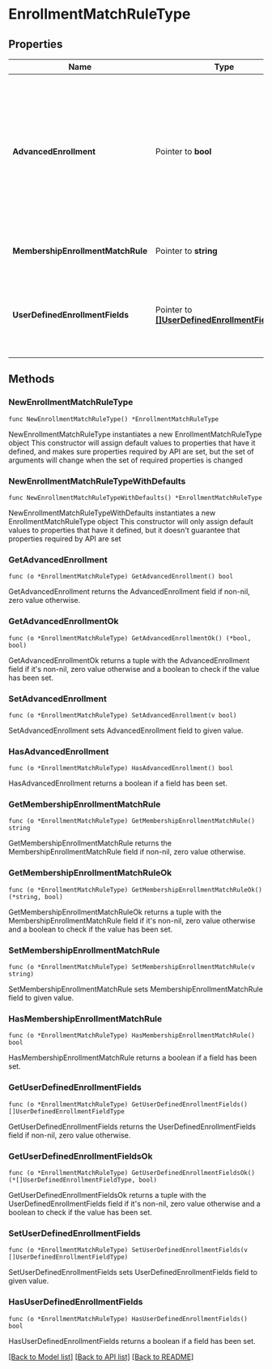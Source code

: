 # EnrollmentMatchRuleType

## Properties

Name | Type | Description | Notes
------------ | ------------- | ------------- | -------------
**AdvancedEnrollment** | Pointer to **bool** | Indicates if the Advanced Enrollment is enabled for Membership Type. Advanced Enrollment is required tp apply Membership Enrollment Match Rule and User Defined Enrollment Fields/Attributes. | [optional] 
**MembershipEnrollmentMatchRule** | Pointer to **string** | Enrollment Match Rule for Membership Type. | [optional] 
**UserDefinedEnrollmentFields** | Pointer to [**[]UserDefinedEnrollmentFieldType**](UserDefinedEnrollmentFieldType.md) | Type that holds the User Defined Enrollment field/Attribute such as Communication, First Name , Last Name etc. | [optional] 

## Methods

### NewEnrollmentMatchRuleType

`func NewEnrollmentMatchRuleType() *EnrollmentMatchRuleType`

NewEnrollmentMatchRuleType instantiates a new EnrollmentMatchRuleType object
This constructor will assign default values to properties that have it defined,
and makes sure properties required by API are set, but the set of arguments
will change when the set of required properties is changed

### NewEnrollmentMatchRuleTypeWithDefaults

`func NewEnrollmentMatchRuleTypeWithDefaults() *EnrollmentMatchRuleType`

NewEnrollmentMatchRuleTypeWithDefaults instantiates a new EnrollmentMatchRuleType object
This constructor will only assign default values to properties that have it defined,
but it doesn't guarantee that properties required by API are set

### GetAdvancedEnrollment

`func (o *EnrollmentMatchRuleType) GetAdvancedEnrollment() bool`

GetAdvancedEnrollment returns the AdvancedEnrollment field if non-nil, zero value otherwise.

### GetAdvancedEnrollmentOk

`func (o *EnrollmentMatchRuleType) GetAdvancedEnrollmentOk() (*bool, bool)`

GetAdvancedEnrollmentOk returns a tuple with the AdvancedEnrollment field if it's non-nil, zero value otherwise
and a boolean to check if the value has been set.

### SetAdvancedEnrollment

`func (o *EnrollmentMatchRuleType) SetAdvancedEnrollment(v bool)`

SetAdvancedEnrollment sets AdvancedEnrollment field to given value.

### HasAdvancedEnrollment

`func (o *EnrollmentMatchRuleType) HasAdvancedEnrollment() bool`

HasAdvancedEnrollment returns a boolean if a field has been set.

### GetMembershipEnrollmentMatchRule

`func (o *EnrollmentMatchRuleType) GetMembershipEnrollmentMatchRule() string`

GetMembershipEnrollmentMatchRule returns the MembershipEnrollmentMatchRule field if non-nil, zero value otherwise.

### GetMembershipEnrollmentMatchRuleOk

`func (o *EnrollmentMatchRuleType) GetMembershipEnrollmentMatchRuleOk() (*string, bool)`

GetMembershipEnrollmentMatchRuleOk returns a tuple with the MembershipEnrollmentMatchRule field if it's non-nil, zero value otherwise
and a boolean to check if the value has been set.

### SetMembershipEnrollmentMatchRule

`func (o *EnrollmentMatchRuleType) SetMembershipEnrollmentMatchRule(v string)`

SetMembershipEnrollmentMatchRule sets MembershipEnrollmentMatchRule field to given value.

### HasMembershipEnrollmentMatchRule

`func (o *EnrollmentMatchRuleType) HasMembershipEnrollmentMatchRule() bool`

HasMembershipEnrollmentMatchRule returns a boolean if a field has been set.

### GetUserDefinedEnrollmentFields

`func (o *EnrollmentMatchRuleType) GetUserDefinedEnrollmentFields() []UserDefinedEnrollmentFieldType`

GetUserDefinedEnrollmentFields returns the UserDefinedEnrollmentFields field if non-nil, zero value otherwise.

### GetUserDefinedEnrollmentFieldsOk

`func (o *EnrollmentMatchRuleType) GetUserDefinedEnrollmentFieldsOk() (*[]UserDefinedEnrollmentFieldType, bool)`

GetUserDefinedEnrollmentFieldsOk returns a tuple with the UserDefinedEnrollmentFields field if it's non-nil, zero value otherwise
and a boolean to check if the value has been set.

### SetUserDefinedEnrollmentFields

`func (o *EnrollmentMatchRuleType) SetUserDefinedEnrollmentFields(v []UserDefinedEnrollmentFieldType)`

SetUserDefinedEnrollmentFields sets UserDefinedEnrollmentFields field to given value.

### HasUserDefinedEnrollmentFields

`func (o *EnrollmentMatchRuleType) HasUserDefinedEnrollmentFields() bool`

HasUserDefinedEnrollmentFields returns a boolean if a field has been set.


[[Back to Model list]](../README.md#documentation-for-models) [[Back to API list]](../README.md#documentation-for-api-endpoints) [[Back to README]](../README.md)


